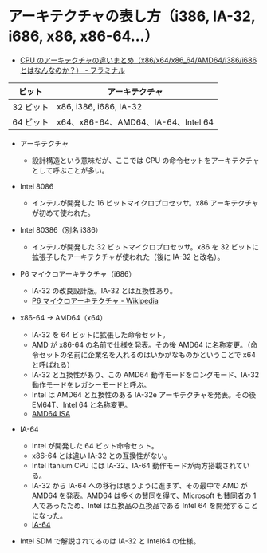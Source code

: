 # アーキテクチャの表し方（i386, IA-32, i686, x86, x86-64...）

- [CPU のアーキテクチャの違いまとめ（x86/x64/x86_64/AMD64/i386/i686 とはなんなのか？） - フラミナル](https://blog.framinal.life/entry/2020/04/22/041548)

| ビット    | アーキテクチャ                      |
| --------- | ----------------------------------- |
| 32 ビット | x86, i386, i686, IA-32              |
| 64 ビット | x64、x86-64、AMD64、IA-64、Intel 64 |

- アーキテクチャ
  - 設計構造という意味だが、ここでは CPU の命令セットをアーキテクチャとして呼ぶことが多い。
- Intel 8086
  - インテルが開発した 16 ビットマイクロプロセッサ。x86 アーキテクチャが初めて使われた。
- Intel 80386（別名 i386）
  - インテルが開発した 32 ビットマイクロプロセッサ。x86 を 32 ビットに拡張子したアーキテクチャが使われた（後に IA-32 と改名）。
- P6 マイクロアーキテクチャ（i686）

  - IA-32 の改良設計版。IA-32 とは互換性あり。
  - [P6 マイクロアーキテクチャ - Wikipedia](https://ja.wikipedia.org/wiki/P6%E3%83%9E%E3%82%A4%E3%82%AF%E3%83%AD%E3%82%A2%E3%83%BC%E3%82%AD%E3%83%86%E3%82%AF%E3%83%81%E3%83%A3)

- x86-64 → AMD64（x64）
  - IA-32 を 64 ビットに拡張した命令セット。
  - AMD が x86-64 の名前で仕様を発表。その後 AMD64 に名称変更。（命令セットの名前に企業名を入れるのはいかがなものかということで x64 と呼ばれる）
  - IA-32 と互換性があり、この AMD64 動作モードをロングモード、IA-32 動作モードをレガシーモードと呼ぶ。
  - Intel は AMD64 と互換性のある IA-32e アーキテクチャを発表。その後 EM64T、Intel 64 と名称変更。
  - [AMD64 ISA](https://www.wdic.org/w/SCI/AMD64%20ISA)
- IA-64
  - Intel が開発した 64 ビット命令セット。
  - x86-64 とは違い IA-32 との互換性がない。
  - Intel Itanium CPU には IA-32、IA-64 動作モードが両方搭載されている。
  - IA-32 から IA-64 への移行は思うように進まず、その最中で AMD が AMD64 を発表。AMD64 は多くの賛同を得て、Microsoft も賛同者の 1 人であったため、Intel は互換品の互換品である Intel 64 を開発することになった。
  - [IA-64](https://www.wdic.org/w/SCI/IA-64)
- Intel SDM で解説されてるのは IA-32 と Intel64 の仕様。
